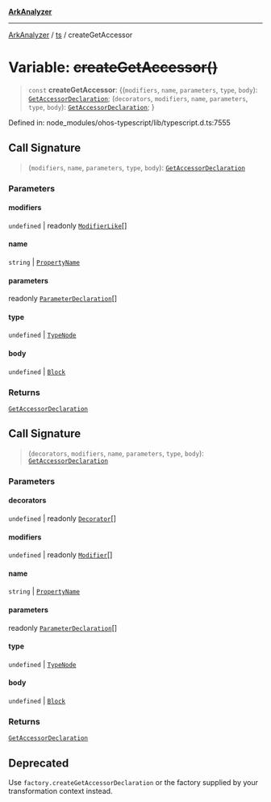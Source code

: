 [**ArkAnalyzer**](../../../../README.md)

***

[ArkAnalyzer](../../../../globals.md) / [ts](../README.md) / createGetAccessor

# Variable: ~~createGetAccessor()~~

> `const` **createGetAccessor**: \{(`modifiers`, `name`, `parameters`, `type`, `body`): [`GetAccessorDeclaration`](../interfaces/GetAccessorDeclaration.md); (`decorators`, `modifiers`, `name`, `parameters`, `type`, `body`): [`GetAccessorDeclaration`](../interfaces/GetAccessorDeclaration.md); \}

Defined in: node\_modules/ohos-typescript/lib/typescript.d.ts:7555

## Call Signature

> (`modifiers`, `name`, `parameters`, `type`, `body`): [`GetAccessorDeclaration`](../interfaces/GetAccessorDeclaration.md)

### Parameters

#### modifiers

`undefined` | readonly [`ModifierLike`](../type-aliases/ModifierLike.md)[]

#### name

`string` | [`PropertyName`](../type-aliases/PropertyName.md)

#### parameters

readonly [`ParameterDeclaration`](../interfaces/ParameterDeclaration.md)[]

#### type

`undefined` | [`TypeNode`](../interfaces/TypeNode.md)

#### body

`undefined` | [`Block`](../interfaces/Block.md)

### Returns

[`GetAccessorDeclaration`](../interfaces/GetAccessorDeclaration.md)

## Call Signature

> (`decorators`, `modifiers`, `name`, `parameters`, `type`, `body`): [`GetAccessorDeclaration`](../interfaces/GetAccessorDeclaration.md)

### Parameters

#### decorators

`undefined` | readonly [`Decorator`](../interfaces/Decorator.md)[]

#### modifiers

`undefined` | readonly [`Modifier`](../type-aliases/Modifier.md)[]

#### name

`string` | [`PropertyName`](../type-aliases/PropertyName.md)

#### parameters

readonly [`ParameterDeclaration`](../interfaces/ParameterDeclaration.md)[]

#### type

`undefined` | [`TypeNode`](../interfaces/TypeNode.md)

#### body

`undefined` | [`Block`](../interfaces/Block.md)

### Returns

[`GetAccessorDeclaration`](../interfaces/GetAccessorDeclaration.md)

## Deprecated

Use `factory.createGetAccessorDeclaration` or the factory supplied by your transformation context instead.
